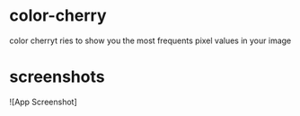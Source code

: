 # color-cherry
color cherryt ries to show you the most frequents pixel values in your image
# screenshots
![App Screenshot]
